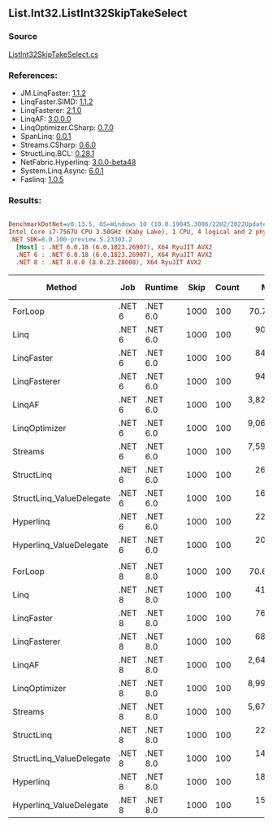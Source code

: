 ﻿## List.Int32.ListInt32SkipTakeSelect

### Source
[ListInt32SkipTakeSelect.cs](../LinqBenchmarks/List/Int32/ListInt32SkipTakeSelect.cs)

### References:
- JM.LinqFaster: [1.1.2](https://www.nuget.org/packages/JM.LinqFaster/1.1.2)
- LinqFaster.SIMD: [1.1.2](https://www.nuget.org/packages/LinqFaster.SIMD/1.0.3)
- LinqFasterer: [2.1.0](https://www.nuget.org/packages/LinqFasterer/2.1.0)
- LinqAF: [3.0.0.0](https://www.nuget.org/packages/LinqAF/3.0.0.0)
- LinqOptimizer.CSharp: [0.7.0](https://www.nuget.org/packages/LinqOptimizer.CSharp/0.7.0)
- SpanLinq: [0.0.1](https://www.nuget.org/packages/SpanLinq/0.0.1)
- Streams.CSharp: [0.6.0](https://www.nuget.org/packages/Streams.CSharp/0.6.0)
- StructLinq.BCL: [0.28.1](https://www.nuget.org/packages/StructLinq/0.28.1)
- NetFabric.Hyperlinq: [3.0.0-beta48](https://www.nuget.org/packages/NetFabric.Hyperlinq/3.0.0-beta48)
- System.Linq.Async: [6.0.1](https://www.nuget.org/packages/System.Linq.Async/6.0.1)
- Faslinq: [1.0.5](https://www.nuget.org/packages/Faslinq/1.0.5)

### Results:
``` ini

BenchmarkDotNet=v0.13.5, OS=Windows 10 (10.0.19045.3086/22H2/2022Update)
Intel Core i7-7567U CPU 3.50GHz (Kaby Lake), 1 CPU, 4 logical and 2 physical cores
.NET SDK=8.0.100-preview.5.23303.2
  [Host] : .NET 6.0.18 (6.0.1823.26907), X64 RyuJIT AVX2
  .NET 6 : .NET 6.0.18 (6.0.1823.26907), X64 RyuJIT AVX2
  .NET 8 : .NET 8.0.0 (8.0.23.28008), X64 RyuJIT AVX2


```
|                   Method |    Job |  Runtime | Skip | Count |        Mean |      Error |     StdDev |      Median |          Ratio | RatioSD |   Gen0 | Allocated | Alloc Ratio |
|------------------------- |------- |--------- |----- |------ |------------:|-----------:|-----------:|------------:|---------------:|--------:|-------:|----------:|------------:|
|                  ForLoop | .NET 6 | .NET 6.0 | 1000 |   100 |    70.76 ns |   0.422 ns |   0.330 ns |    70.72 ns |       baseline |         |      - |         - |          NA |
|                     Linq | .NET 6 | .NET 6.0 | 1000 |   100 |   907.91 ns |   6.472 ns |   5.053 ns |   907.34 ns |  12.83x slower |   0.08x | 0.0725 |     152 B |          NA |
|               LinqFaster | .NET 6 | .NET 6.0 | 1000 |   100 |   842.17 ns |  19.627 ns |  56.315 ns |   810.77 ns |  12.10x slower |   0.97x | 0.6533 |    1368 B |          NA |
|             LinqFasterer | .NET 6 | .NET 6.0 | 1000 |   100 |   949.39 ns |  18.673 ns |  17.467 ns |   942.90 ns |  13.46x slower |   0.26x | 2.5311 |    5304 B |          NA |
|                   LinqAF | .NET 6 | .NET 6.0 | 1000 |   100 | 3,828.64 ns |  86.175 ns | 248.635 ns | 3,672.97 ns |  54.55x slower |   3.45x |      - |         - |          NA |
|            LinqOptimizer | .NET 6 | .NET 6.0 | 1000 |   100 | 9,068.42 ns | 156.797 ns | 334.146 ns | 8,943.66 ns | 127.74x slower |   3.78x | 4.2419 |    8906 B |          NA |
|                  Streams | .NET 6 | .NET 6.0 | 1000 |   100 | 7,596.75 ns |  43.047 ns |  35.946 ns | 7,594.22 ns | 107.41x slower |   0.54x | 0.4425 |     936 B |          NA |
|               StructLinq | .NET 6 | .NET 6.0 | 1000 |   100 |   264.43 ns |   2.340 ns |   1.827 ns |   263.97 ns |   3.74x slower |   0.03x | 0.0458 |      96 B |          NA |
| StructLinq_ValueDelegate | .NET 6 | .NET 6.0 | 1000 |   100 |   168.98 ns |   3.327 ns |   2.949 ns |   167.74 ns |   2.38x slower |   0.03x |      - |         - |          NA |
|                Hyperlinq | .NET 6 | .NET 6.0 | 1000 |   100 |   228.09 ns |   4.549 ns |   3.552 ns |   226.45 ns |   3.22x slower |   0.06x |      - |         - |          NA |
|  Hyperlinq_ValueDelegate | .NET 6 | .NET 6.0 | 1000 |   100 |   202.19 ns |   3.189 ns |   2.827 ns |   201.14 ns |   2.86x slower |   0.05x |      - |         - |          NA |
|                          |        |          |      |       |             |            |            |             |                |         |        |           |             |
|                  ForLoop | .NET 8 | .NET 8.0 | 1000 |   100 |    70.61 ns |   0.442 ns |   0.369 ns |    70.48 ns |       baseline |         |      - |         - |          NA |
|                     Linq | .NET 8 | .NET 8.0 | 1000 |   100 |   419.47 ns |  10.246 ns |  29.067 ns |   401.42 ns |   5.91x slower |   0.41x | 0.0725 |     152 B |          NA |
|               LinqFaster | .NET 8 | .NET 8.0 | 1000 |   100 |   764.66 ns |  14.828 ns |  20.296 ns |   754.56 ns |  10.87x slower |   0.36x | 0.6533 |    1368 B |          NA |
|             LinqFasterer | .NET 8 | .NET 8.0 | 1000 |   100 |   683.86 ns |  13.993 ns |  39.469 ns |   667.97 ns |   9.81x slower |   0.65x | 2.5311 |    5304 B |          NA |
|                   LinqAF | .NET 8 | .NET 8.0 | 1000 |   100 | 2,647.54 ns |  13.038 ns |  10.887 ns | 2,648.37 ns |  37.49x slower |   0.22x |      - |         - |          NA |
|            LinqOptimizer | .NET 8 | .NET 8.0 | 1000 |   100 | 8,992.42 ns | 101.398 ns |  79.165 ns | 8,974.85 ns | 127.29x slower |   1.26x | 4.2419 |    8905 B |          NA |
|                  Streams | .NET 8 | .NET 8.0 | 1000 |   100 | 5,674.26 ns | 128.133 ns | 375.792 ns | 5,453.53 ns |  82.67x slower |   5.97x | 0.4425 |     936 B |          NA |
|               StructLinq | .NET 8 | .NET 8.0 | 1000 |   100 |   222.21 ns |   1.090 ns |   0.911 ns |   222.09 ns |   3.15x slower |   0.02x | 0.0458 |      96 B |          NA |
| StructLinq_ValueDelegate | .NET 8 | .NET 8.0 | 1000 |   100 |   148.69 ns |   0.731 ns |   0.648 ns |   148.50 ns |   2.11x slower |   0.01x |      - |         - |          NA |
|                Hyperlinq | .NET 8 | .NET 8.0 | 1000 |   100 |   183.19 ns |   3.673 ns |   9.611 ns |   178.24 ns |   2.62x slower |   0.17x |      - |         - |          NA |
|  Hyperlinq_ValueDelegate | .NET 8 | .NET 8.0 | 1000 |   100 |   154.89 ns |   2.444 ns |   3.262 ns |   153.49 ns |   2.20x slower |   0.05x |      - |         - |          NA |
